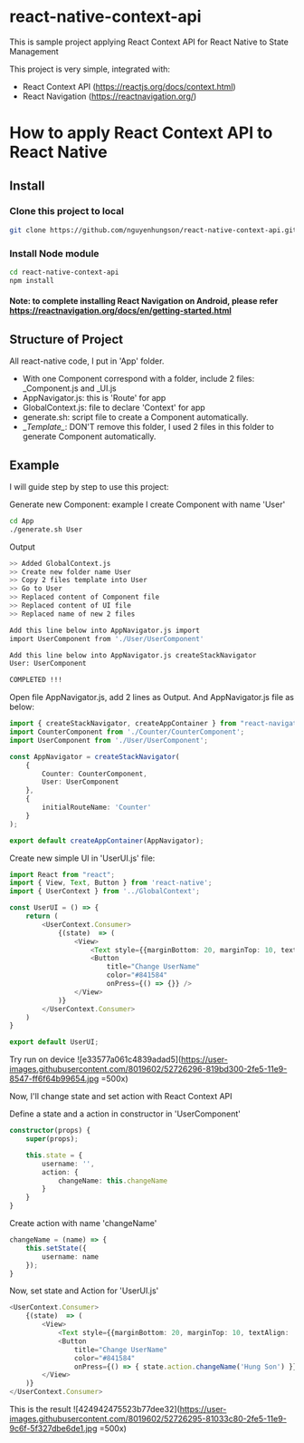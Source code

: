 # react-native-context-api
This is sample project applying React Context API for React Native to State Management

This project is very simple, integrated with:

* React Context API (https://reactjs.org/docs/context.html)
* React Navigation (https://reactnavigation.org/)

# How to apply React Context API to React Native

## Install

### Clone this project to local
``` bash
git clone https://github.com/nguyenhungson/react-native-context-api.git
```

### Install Node module
``` bash
cd react-native-context-api
npm install
```

#### Note: to complete installing React Navigation on Android, please refer https://reactnavigation.org/docs/en/getting-started.html

## Structure of Project
All react-native code, I put in 'App' folder. 

* With one Component correspond with a folder, include 2 files: _Component.js and _UI.js
* AppNavigator.js: this is 'Route' for app 
* GlobalContext.js: file to declare 'Context' for app
* generate.sh: script file to create a Component automatically. 
* \__Template\__: DON'T remove this folder, I used 2 files in this folder to generate Component automatically.

## Example
I will guide step by step to use this project:

Generate new Component: example I create Component with name 'User'
``` bash
cd App
./generate.sh User
```

Output
``` bash
>> Added GlobalContext.js
>> Create new folder name User
>> Copy 2 files template into User
>> Go to User
>> Replaced content of Component file
>> Replaced content of UI file
>> Replaced name of new 2 files

Add this line below into AppNavigator.js import
import UserComponent from './User/UserComponent'

Add this line below into AppNavigator.js createStackNavigator
User: UserComponent

COMPLETED !!!
```

Open file AppNavigator.js, add 2 lines as Output. And AppNavigator.js file as below:
``` typescript
import { createStackNavigator, createAppContainer } from "react-navigation";
import CounterComponent from './Counter/CounterComponent';
import UserComponent from './User/UserComponent';

const AppNavigator = createStackNavigator(
    {
        Counter: CounterComponent,
        User: UserComponent
    },
    {
        initialRouteName: 'Counter'
    }
);

export default createAppContainer(AppNavigator);
```

Create new simple UI in 'UserUI.js' file:
``` typescript
import React from "react";
import { View, Text, Button } from 'react-native';
import { UserContext } from '../GlobalContext';

const UserUI = () => {
    return (
        <UserContext.Consumer>
            {(state)  => (
                <View>
                    <Text style={{marginBottom: 20, marginTop: 10, textAlign: 'center'}}>Hello: UserName</Text>
                    <Button 
                        title="Change UserName"
                        color="#841584"
                        onPress={() => {}} />
                </View>
            )}
        </UserContext.Consumer>
    )
}

export default UserUI;
```

Try run on device
![e33577a061c4839adad5](https://user-images.githubusercontent.com/8019602/52726296-819bd300-2fe5-11e9-8547-ff6f64b99654.jpg =500x)


Now, I'll change state and set action with React Context API

Define a state and a action in constructor in 'UserComponent'
``` typescript
constructor(props) {
    super(props);

    this.state = {
        username: '',
        action: {
            changeName: this.changeName
        }
    }
}
```

Create action with name 'changeName'
``` typescript
changeName = (name) => {
    this.setState({
        username: name
    });
}
```

Now, set state and Action for 'UserUI.js'
``` typescript
<UserContext.Consumer>
    {(state)  => (
        <View>
            <Text style={{marginBottom: 20, marginTop: 10, textAlign: 'center'}}>Hello: {state.username}</Text>
            <Button 
                title="Change UserName"
                color="#841584"
                onPress={() => { state.action.changeName('Hung Son') }} />
        </View>
    )}
</UserContext.Consumer>
```
This is the result
![424942475523b77dee32](https://user-images.githubusercontent.com/8019602/52726295-81033c80-2fe5-11e9-9c6f-5f327dbe6de1.jpg =500x)
